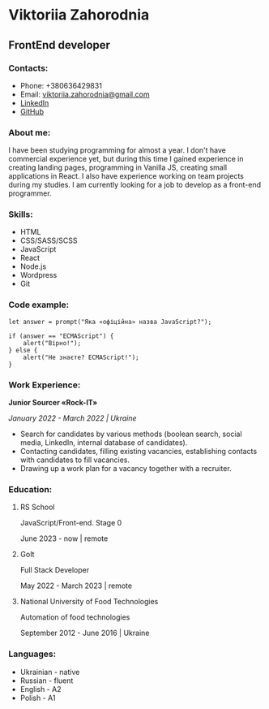 # Viktoriia Zahorodnia

## FrontEnd developer

### Contacts:

-   Phone: +380636429831
-   Email: viktoriia.zahorodnia@gmail.com
-   [LinkedIn](https://www.linkedin.com/in/viktoriia-zahorodnia/)
-   [GitHub](https://github.com/VikaZ11)

### About me:

I have been studying programming for almost a year. I don't have commercial experience yet, but during this time I gained experience in creating landing pages, programming in Vanilla JS, creating small applications in React. I also have experience working on team projects during my studies. I am currently looking for a job to develop as a front-end programmer.

### Skills:

-   HTML
-   CSS/SASS/SCSS
-   JavaScript
-   React
-   Node.js
-   Wordpress
-   Git

### Code example:

```
let answer = prompt("Яка «офіційна» назва JavaScript?");

if (answer == "ECMAScript") {
    alert("Вірно!");
} else {
    alert("Не знаєте? ECMAScript!");
}
```

### Work Experience:

**Junior Sourcer «Rock-IT»**

_January 2022 - March 2022 | Ukraine_

-   Search for candidates by various methods (boolean search, social media, LinkedIn, internal database of candidates).
-   Contacting candidates, filling existing vacancies, establishing contacts with candidates to fill vacancies.
-   Drawing up a work plan for a vacancy together with a recruiter.

### Education:

1. RS School

   JavaScript/Front-end. Stage 0

   June 2023 - now | remote


2. GoIt

   Full Stack Developer

   May 2022 - March 2023 | remote


3. National University of Food Technologies

   Automation of food technologies

   September 2012 - June 2016 | Ukraine

### Languages: 

* Ukrainian - native
* Russian - fluent
* English - A2
* Polish - A1